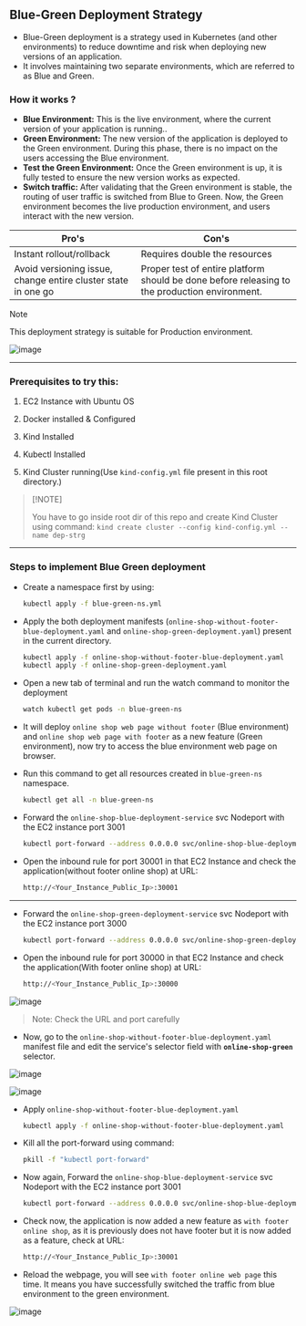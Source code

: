 ## Blue-Green Deployment Strategy

- Blue-Green deployment is a strategy used in Kubernetes (and other environments) to reduce downtime and risk when deploying new versions of an application.
- It involves maintaining two separate environments, which are referred to as Blue and Green.


### How it works ?

- <b>Blue Environment:</b> This is the live environment, where the current version of your application is running..
- <b>Green Environment:</b> The new version of the application is deployed to the Green environment. During this phase, there is no impact on the users accessing the Blue environment.
- <b>Test the Green Environment:</b> Once the Green environment is up, it is fully tested to ensure the new version works as expected.
- <b>Switch traffic:</b> After validating that the Green environment is stable, the routing of user traffic is switched from Blue to Green. Now, the Green environment becomes the live production environment, and users interact with the new version.

| Pro's    | Con's |
| -------- | ------- |
| Instant rollout/rollback | Requires double the resources    |
| Avoid versioning issue, change entire cluster state in one go | Proper test of entire platform should be done before releasing to the production environment. |

> [!Note]
> This deployment strategy is suitable for Production environment.

![image](https://github.com/user-attachments/assets/ad967289-f554-473b-ba67-4953e57270c2)

---

### Prerequisites to try this:

1. EC2 Instance with Ubuntu OS

2. Docker installed & Configured

3. Kind Installed

4. Kubectl Installed

5. Kind Cluster running(Use `kind-config.yml` file present in this root directory.)

>   [!NOTE]
> 
>   You have to go inside root dir of this repo and create Kind Cluster using command: `kind create cluster --config kind-config.yml --name dep-strg`

---

### Steps to implement Blue Green deployment

- Create a namespace first by using:

    ```bash
    kubectl apply -f blue-green-ns.yml
    ```

- Apply the both deployment manifests (`online-shop-without-footer-blue-deployment.yaml` and `online-shop-green-deployment.yaml`) present in the current directory.

    ```bash
    kubectl apply -f online-shop-without-footer-blue-deployment.yaml
    kubectl apply -f online-shop-green-deployment.yaml
    ```

- Open a new tab of terminal and run the watch command to monitor the deployment

    ```bash
    watch kubectl get pods -n blue-green-ns
    ```

- It will deploy `online shop web page without footer` (Blue environment) and `online shop web page with footer` as a new feature (Green environment), now try to access the blue environment web page on browser.

- Run this command to get all resources created in `blue-green-ns` namespace.

    ```bash
    kubectl get all -n blue-green-ns
    ```

- Forward the `online-shop-blue-deployment-service` svc Nodeport with the EC2 instance port 3001

    ```bash
    kubectl port-forward --address 0.0.0.0 svc/online-shop-blue-deployment-service 30001:3001 -n blue-green-ns &
    ```

- Open the inbound rule for port 30001 in that EC2 Instance and check the application(without footer online shop) at URL:

    ```bash
    http://<Your_Instance_Public_Ip>:30001
    ```

---

- Forward the `online-shop-green-deployment-service` svc Nodeport with the EC2 instance port 3000

    ```bash
    kubectl port-forward --address 0.0.0.0 svc/online-shop-green-deployment-service 30000:3000 -n blue-green-ns &
    ```

- Open the inbound rule for port 30000 in that EC2 Instance and check the application(With footer online shop) at URL:

    ```bash
    http://<Your_Instance_Public_Ip>:30000
    ```


![image](https://github.com/user-attachments/assets/7c73464a-2e4d-4a6a-9b60-207d72d5b66a)

> Note: Check the URL and port carefully 

- Now, go to the `online-shop-without-footer-blue-deployment.yaml` manifest file and edit the service's selector field with **`online-shop-green`** selector.

![image](https://github.com/user-attachments/assets/5fa85a34-55b1-458b-ac56-c07b3ec91f06)

![image](https://github.com/user-attachments/assets/9c4732e1-db91-417d-b04f-c46a3fb5d13a)

- Apply `online-shop-without-footer-blue-deployment.yaml`

    ```bash
    kubectl apply -f online-shop-without-footer-blue-deployment.yaml
    ```
- Kill all the port-forward using command:
    
    ```bash
    pkill -f "kubectl port-forward"
    ```

- Now again, Forward the `online-shop-blue-deployment-service` svc Nodeport with the EC2 instance port 3001

    ```bash
    kubectl port-forward --address 0.0.0.0 svc/online-shop-blue-deployment-service 30001:3001 -n blue-green-ns &
    ```

- Check now, the application is now added a new feature as `with footer online shop`, as it is previously does not have footer but it is now added as a feature, check at URL:

    ```bash
    http://<Your_Instance_Public_Ip>:30001
    ```

- Reload the webpage, you will see `with footer online web page` this time. It means you have successfully switched the traffic from blue environment to the green environment.

![image](https://github.com/user-attachments/assets/8b154fbc-dd68-45da-95d9-c6238e831ebe)

